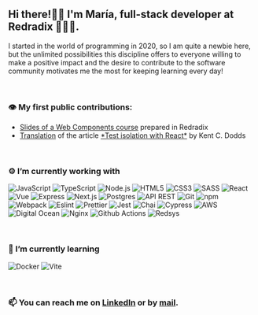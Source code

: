 ## Hi there!👋🏽    I'm María, full-stack developer at Redradix 👩🏽‍💻.

I started in the world of programming in 2020, so I am quite a newbie here, but the unlimited possibilities this discipline offers to everyone willing to make a positive impact and the desire to contribute to the software community motivates me the most for keeping learning every day!

<br/>

<h3>👁️ My first public contributions:</h3>
  <ul>
    <li><a href="https://docs.google.com/presentation/d/1aepO3mf-eaEa6jVxqm0XWpHD19K0lSAWmC9226aEe0s/edit?usp=sharing" target="_blank" rel="noreferrer" rel="noopener">Slides of a Web Components course</a> prepared in Redradix</li>
    <li><a href="https://www.redradix.com/insights/independencia-tests-con-react" target="_blank" rel="noreferrer" rel="noopener">Translation</a> of the article <a href="https://kentcdodds.com/blog/test-isolation-with-react" target="_blank" rel="noreferrer" rel="noopener">*Test isolation with React*</a> by Kent C. Dodds</li>
  </ul>

<br/>

<h3>⚙️ I’m currently working with</h3>
  <p>
  <img alt="JavaScript" src="https://shields.io/badge/-JavaScript-2E2E2E?logo=JavaScript&logoColor=FFF&style=flat-square" />
  <img alt="TypeScript" src="https://img.shields.io/badge/-TypeScript-007ACC?style=flat-square&logo=typescript&logoColor=white" />
  <img alt="Node.js" src="https://img.shields.io/badge/-Node.js-43853D?style=flat-square&logo=node.js&logoColor=white" />  
  <img alt="HTML5" src="https://img.shields.io/badge/-HTML5-E34F26?style=flat-square&logo=html5&logoColor=white" />
  <img alt="CSS3" src="https://img.shields.io/badge/CSS3-1572B6?style=flat-square&logo=css3&logoColor=white" />
  <img alt="SASS" src="https://img.shields.io/badge/-SASS-CC6699?style=flat-square&logo=sass&logoColor=white" />
  <img alt="React" src="https://img.shields.io/badge/-React-1572B6?style=flat-square&logo=react&logoColor=white" />
  <img alt="Vue" src="https://img.shields.io/badge/-Vue.js-35495E?style=flat-square&logo=vuedotjs&logoColor=FFF" />
  <img alt="Express" src="https://img.shields.io/badge/-Express.js-404D59?style=flat-square&logo=express&logoColor=FFF" />
  <img alt="Next.js" src="https://img.shields.io/badge/-Next.js-000?style=flat-square&logo=next.js&logoColor=white" />
  <img alt="Postgres" src="https://img.shields.io/badge/-Postgres-0064a5?style=flat-square&logo=postgresql&logoColor=FFF" />
  <img alt="API REST" src="https://img.shields.io/badge/-API%20REST-c93131?style=flat-square&logoColor=FFF" />
  <img alt="Git" src="https://img.shields.io/badge/-Git-F05032?style=flat-square&logo=git&logoColor=white" />
  <img alt="npm" src="https://img.shields.io/badge/-NPM-CB3837?style=flat-square&logo=npm&logoColor=white" />
  <img alt="Webpack" src="https://img.shields.io/badge/-Webpack-007ACC?style=flat-square&logo=webpack&logoColor=white" /> 
  <img alt="Eslint" src="https://img.shields.io/badge/-Eslint-CC6699?style=flat-square&logo=eslint&logoColor=white" />
  <img alt="Prettier" src="https://img.shields.io/badge/-Prettier-F7B93E?style=flat-square&logo=prettier&logoColor=white" />
  <img alt="Jest" src="https://img.shields.io/badge/-Jest-444?style=flat-square&logo=jest&logoColor=white" /> 
  <img alt="Chai" src="https://img.shields.io/badge/-Chai-444?style=flat-square&logo=chai&logoColor=white" /> 
  <img alt="Cypress" src="https://img.shields.io/badge/-Cypress-444?style=flat-square&logo=cypress&logoColor=green" /> 
  <img alt="AWS" src="https://img.shields.io/badge/-AWS-F05032?style=flat-square&logo=amazon&logoColor=white" /> 
  <img alt="Digital Ocean" src="https://img.shields.io/badge/-Digital%20Ocean-0064a5?style=flat-square&logo=digitalocean&logoColor=white" /> 
  <img alt="Nginx" src="https://img.shields.io/badge/-Nginx-43853D?style=flat-square&logo=nginx&logoColor=white" />
  <img alt="Github Actions" src="https://img.shields.io/badge/-Github_Actions-2088FF?style=flat-square&logo=github-actions&logoColor=white" />  
  <img alt="Redsys" src="https://img.shields.io/badge/-Redsys-F05032?style=flat-square&logo=redsys&logoColor=orange" />  
</p>

<br/>

<h3>🌱 I’m currently learning</h3>
<p>
  <img alt="Docker" src="https://img.shields.io/badge/-Docker-46a2f1?style=flat-square&logo=docker&logoColor=white" />  
  <img alt="Vite" src="https://img.shields.io/badge/-Vite-B448FE?style=flat-square&logo=vite&logoColor=white" />
</p>

<br/>

<h3>
  📫 You can reach me on <a href="https://www.linkedin.com/in/mariagarciadelomana/">LinkedIn</a> or by <a href="mailto:mariagarciadelomana@gmail.com">mail</a>.
</h3>
<!--
**mariaglomana/mariaglomana** is a ✨ _special_ ✨ repository because its `README.md` (this file) appears on your GitHub profile.

Here are some ideas to get you started:

- 🔭 I’m currently working on ...
- 🌱 I’m currently learning ...
- 👯 I’m looking to collaborate on ...
- 🤔 I’m looking for help with ...
- 💬 Ask me about ...
- 📫 How to reach me: ...
- 😄 Pronouns: ...
- ⚡ Fun fact: ...
-->
